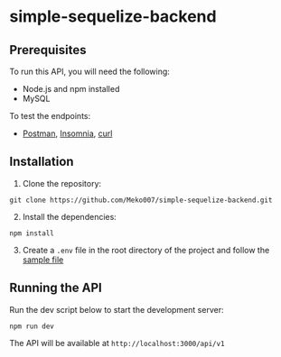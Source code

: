 # simple-sequelize-backend

## Prerequisites

To run this API, you will need the following:

- Node.js and npm installed
- MySQL

To test the endpoints:
- [Postman](https://learning.postman.com/docs/introduction/overview/), [Insomnia](https://docs.insomnia.rest/), [curl](https://curl.se/docs/)


## Installation

1. Clone the repository:

```
git clone https://github.com/Meko007/simple-sequelize-backend.git
```

2. Install the dependencies:

```
npm install
```

3. Create a `.env` file in the root directory of the project and follow the [sample file](./.env.sample)

## Running the API

Run the dev script below to start the development server:

```
npm run dev
```

The API will be available at `http://localhost:3000/api/v1`